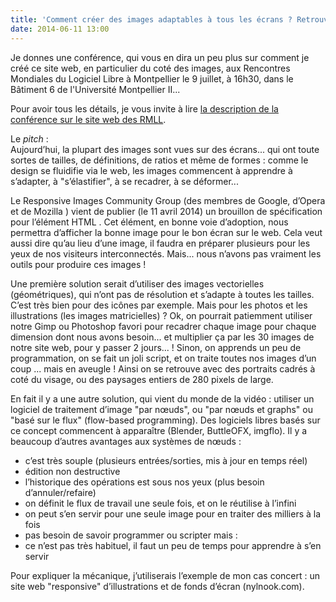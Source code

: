 ```yaml
---
title: 'Comment créer des images adaptables à tous les écrans ? Retrouvez-moi aux RMLL !'
date: 2014-06-11 13:00
---
```

Je donnes une conférence, qui vous en dira un peu plus sur comment je créé ce site web, en particulier du coté des images, aux Rencontres Mondiales du Logiciel Libre à Montpellier le 9 juillet, à 16h30, dans le Bâtiment 6 de l'Université Montpellier II...

Pour avoir tous les détails, je vous invite à lire [la description de la conférence sur le site web des RMLL](https://2014.rmll.info/conference280).

Le *pitch* :   
Aujourd’hui, la plupart des images sont vues sur des écrans... qui ont toute sortes de tailles, de définitions, de ratios et même de formes : comme le design se fluidifie via le web, les images commencent à apprendre à s’adapter, à "s’élastifier", à se recadrer, à se déformer...

Le Responsive Images Community Group (des membres de Google, d’Opera et de Mozilla ) vient de publier (le 11 avril 2014) un brouillon de spécification pour l’élément HTML . Cet élément, en bonne voie d’adoption, nous permettra d’afficher la bonne image pour le bon écran sur le web.
Cela veut aussi dire qu’au lieu d’une image, il faudra en préparer plusieurs pour les yeux de nos visiteurs interconnectés. Mais... nous n’avons pas vraiment les outils pour produire ces images !

Une première solution serait d’utiliser des images vectorielles (géométriques), qui n’ont pas de résolution et s’adapte à toutes les tailles. C’est très bien pour des icônes par exemple. Mais pour les photos et les illustrations (les images matricielles) ?
Ok, on pourrait patiemment utiliser notre Gimp ou Photoshop favori pour recadrer chaque image pour chaque dimension dont nous avons besoin... et multiplier ça par les 30 images de notre site web, pour y passer 2 jours... !
Sinon, on apprends un peu de programmation, on se fait un joli script, et on traite toutes nos images d’un coup ... mais en aveugle ! Ainsi on se retrouve avec des portraits cadrés à coté du visage, ou des paysages entiers de 280 pixels de large.

En fait il y a une autre solution, qui vient du monde de la vidéo : utiliser un logiciel de traitement d’image "par nœuds", ou "par nœuds et graphs" ou "basé sur le flux" (flow-based programming). Des logiciels libres basés sur ce concept commencent à apparaître (Blender, ButtleOFX, imgflo).
Il y a beaucoup d’autres avantages aux systèmes de nœuds :
- c’est très souple (plusieurs entrées/sorties, mis à jour en temps réel)
- édition non destructive
- l’historique des opérations est sous nos yeux (plus besoin d’annuler/refaire)
- on définit le flux de travail une seule fois, et on le réutilise à l’infini
- on peut s’en servir pour une seule image pour en traiter des milliers à la fois
- pas besoin de savoir programmer ou scripter
mais :
- ce n’est pas très habituel, il faut un peu de temps pour apprendre à s’en servir

Pour expliquer la mécanique, j’utiliserais l’exemple de mon cas concert : un site web "responsive" d’illustrations et de fonds d’écran (nylnook.com).
